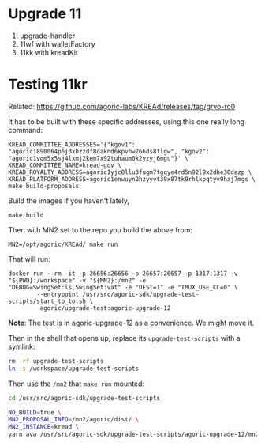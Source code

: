 # Upgrade 11

1. upgrade-handler
2. 11wf with walletFactory
3. 11kk with kreadKit

# Testing 11kr

Related: https://github.com/agoric-labs/KREAd/releases/tag/gryo-rc0

It has to be built with these specific addresses, using this one really long command:
```
KREAD_COMMITTEE_ADDRESSES='{"kgov1": "agoric1890064p6j3xhzzdf8daknd6kpvhw766ds8flgw", "kgov2": "agoric1vqm5x5sj4lxmj2kem7x92tuhaum0k2yzyj6mgu"}' \
KREAD_COMMITTEE_NAME=kread-gov \
KREAD_ROYALTY_ADDRESS=agoric1yjc8llu3fugm7tgqye4rd5n92l9x2dhe30dazp \
KREAD_PLATFORM_ADDRESS=agoric1enwuyn2hzyyvt39x87tk9rhlkpqtyv9haj7mgs \
make build-proposals
```

Build the images if you haven't lately,
```
make build
```


Then with MN2 set to the repo you build the above from:
```
MN2=/opt/agoric/KREAd/ make run
```

That will run:
```
docker run --rm -it -p 26656:26656 -p 26657:26657 -p 1317:1317 -v "${PWD}:/workspace" -v "${MN2}:/mn2" -e "DEBUG=SwingSet:ls,SwingSet:vat" -e "DEST=1" -e "TMUX_USE_CC=0" \
        --entrypoint /usr/src/agoric-sdk/upgrade-test-scripts/start_to_to.sh \
         agoric/upgrade-test:agoric-upgrade-12
```

**Note**: The test is in agoric-upgrade-12 as a convenience. We might move it.

Then in the shell that opens up, replace its `upgrade-test-scripts` with a symlink:
```sh
rm -rf upgrade-test-scripts
ln -s /workspace/upgrade-test-scripts
```

Then use the `/mn2` that `make run` mounted:
```sh
cd /usr/src/agoric-sdk/upgrade-test-scripts

NO_BUILD=true \
MN2_PROPOSAL_INFO=/mn2/agoric/dist/ \
MN2_INSTANCE=kread \
yarn ava /usr/src/agoric-sdk/upgrade-test-scripts/agoric-upgrade-12/mn2-start.test.js
```
